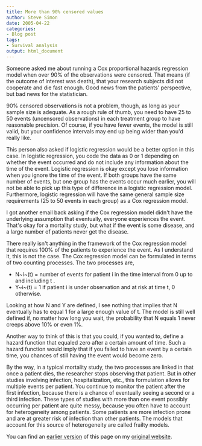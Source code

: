 ```yaml
---
title: More than 90% censored values
author: Steve Simon
date: 2005-04-22
categories:
- Blog post
tags:
- Survival analysis
output: html_document
---
```

Someone asked me about running a Cox proportional hazards regression
model when over 90% of the observations were censored. That means (if
the outcome of interest was death), that your research subjects did not
cooperate and die fast enough. Good news from the patients'
perspective, but bad news for the statistician.

90% censored observations is not a problem, though, as long as your
sample size is adequate. As a rough rule of thumb, you need to have 25
to 50 events (uncensored observations) in each treatment group to have
reasonable precision. Of course, if you have fewer events, the model is
still valid, but your confidence intervals may end up being wider than
you'd really like.

This person also asked if logistic regression would be a better option
in this case. In logistic regression, you code the data as 0 or 1
depending on whether the event occurred and do not include any
information about the time of the event. Logistic regression is okay
except you lose information when you ignore the time of the event. If
both groups have the same number of events, but one group has the events
occur much earlier, you will not be able to pick up this type of
difference in a logistic regression model. Furthermore, logistic
regression will have the same general sample size requirements (25 to 50
events in each group) as a Cox regression model.

I got another email back asking if the Cox regression model didn't have
the underlying assumption that eventually, everyone experiences the
event. That's okay for a mortality study, but what if the event is some
disease, and a large number of patients never get the disease.

There really isn't anything in the framework of the Cox regression
model that requires 100% of the patients to experience the event. As I
understand it, this is not the case. The Cox regression model can be
formulated in terms of two counting processes. The two processes are,

-   N~i~(t) = number of events for patient i in the time interval from 0
    up to and including t .
-   Y~i~(t) = 1 if patient i is under observation and at risk at time t,
    0 otherwise.

Looking at how N and Y are defined, I see nothing that implies that N
eventually has to equal 1 for a large enough value of t. The model is
still well defined if, no matter how long you wait, the probability that
N equals 1 never creeps above 10% or even 1%.

Another way to think of this is that you could, if you wanted to, define
a hazard function that equaled zero after a certain amount of time. Such
a hazard function would imply that if you failed to have an event by a
certain time, you chances of still having the event would become zero.

By the way, in a typical mortality study, the two processes are linked
in that once a patient dies, the researcher stops observing that
patient. But in other studies involving infection, hospitalization,
etc., this formulation allows for multiple events per patient. You
continue to monitor the patient after the first infection, because there
is a chance of eventually seeing a second or a third infection. These
types of studies with more than one event possibly occurring per patient
are quite messy, because you often have to account for heterogeneity
among patients. Some patients are more infection prone and are at
greater risk of infection than other patients. The models that account
for this source of heterogeneity are called frailty models.

You can find an [earlier version][sim1] of this page on my [original website][sim2].


[sim1]: http://www.pmean.com/05/CensoredValues.html
[sim2]: http://www.pmean.com/original_site.html
